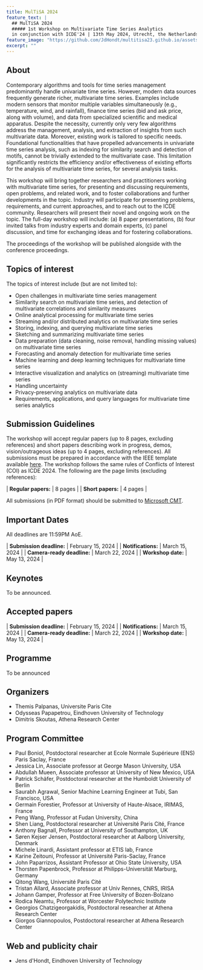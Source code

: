 ```yaml
---
title: MulTiSA 2024
feature_text: | 
  ## MulTiSA 2024
  ##### 1st Workshop on Multivariate Time Series Analytics 
  in conjunction with ICDE'24 | 13th May 2024, Utrecht, the Netherlands.
feature_image: "https://github.com/JdHondt/multitisa23.github.io/assets/45044727/58ec7cce-896a-4c63-a30e-6f5ac45bd822"
excerpt: ""
---
```


## About
Contemporary algorithms and tools for time series management predominantly handle univariate time series. However, modern data sources frequently generate richer, multivariate time series. Examples include modern sensors that monitor multiple variables simultaneously (e.g., temperature, wind, and rainfall), finance time series (bid and ask price, along with volume), and data from specialized scientific and medical apparatus.
Despite the necessity, currently only very few algorithms address the management, analysis, and extraction of insights from such multivariate data. 
Moreover, existing work is tailored to specific needs. 
Foundational functionalities that have propelled advancements in univariate time series analysis, such as indexing for similarity search and detection of motifs, cannot be trivially extended to the multivariate case. 
This limitation significantly restricts the efficiency and/or effectiveness of existing efforts for the analysis of multivariate time series, for several analysis tasks. 

This workshop will bring together researchers and practitioners working with multivariate time series, for presenting and discussing requirements, open problems, and related work, and to foster collaborations and further developments in the topic. Industry will participate for presenting problems, requirements, and current approaches, and to reach out to the ICDE community. Researchers will present their novel and ongoing work on the topic. The full-day workshop will include: 
(a) 8 paper presentations, 
(b) four invited talks from industry experts and domain experts, 
(c) panel discussion, and time for exchanging ideas and for fostering collaborations. 

The proceedings of the workshop will be published alongside with the conference proceedings.

## Topics of interest
The topics of interest include (but are not limited to):
- Open challenges in multivariate time series management
- Similarity search on multivariate time series, and detection of multivariate correlations and similarity measures
- Online analytical processing for multivariate time series 
- Streaming and/or distributed analytics on multivariate time series
- Storing, indexing, and querying multivariate time series
- Sketching and summarizing multivariate time series
- Data preparation (data cleaning, noise removal, handling missing values) on multivariate time series
- Forecasting and anomaly detection for multivariate time series
- Machine learning and deep learning techniques for multivariate time series
- Interactive visualization and analytics on (streaming) multivariate time series
- Handling uncertainty
- Privacy-preserving analytics on multivariate data
- Requirements, applications, and query languages for multivariate time series analytics

## Submission Guidelines
The workshop will accept regular papers (up to 8 pages, excluding references) and short papers describing work in progress, demos, vision/outrageous ideas (up to 4 pages, excluding references). All submissions must be prepared in accordance with the IEEE template available [here](https://www.ieee.org/conferences/publishing/templates.html). The workshop follows the same rules of Conflicts of Interest (COI) as ICDE 2024. The following are the page limits (excluding references):

| **Regular papers:** | 8 pages |
| **Short papers:** | 4 pages |

All submissions (in PDF format) should be submitted to [Microsoft CMT](https://cmt3.research.microsoft.com/MULTISA2024/).

## Important Dates
All deadlines are 11:59PM AoE.

| **Submission deadline:** | February 15, 2024 |
| **Notifications:** | March 15, 2024 |
| **Camera-ready deadline:** | March 22, 2024 |
| **Workshop date:** | May 13, 2024 |

## Keynotes
To be announced.

## Accepted papers
| **Submission deadline:** | February 15, 2024 |
| **Notifications:** | March 15, 2024 |
| **Camera-ready deadline:** | March 22, 2024 |
| **Workshop date:** | May 13, 2024 |

## Programme
To be announced

## Organizers
- Themis Palpanas, Universite Paris Cite 
- Odysseas Papapetrou, Eindhoven University of Technology
- Dimitris Skoutas, Athena Research Center

## Program Committee
- Paul Boniol, Postdoctoral researcher at Ecole Normale Supérieure (ENS) Paris Saclay, France
- Jessica Lin, Associate professor at George Mason University, USA 
- Abdullah Mueen, Associate professor at University of New Mexico, USA
- Patrick Schäfer, Postdoctoral researcher at the Humboldt University of Berlin
- Saurabh Agrawal, Senior Machine Learning Engineer at Tubi, San Francisco, USA
- Germain Forestier, Professor at University of Haute-Alsace, IRIMAS, France
- Peng Wang, Professor at Fudan University, China
- Shen Liang, Postdoctoral researcher at Université Paris Cité, France
- Anthony Bagnall, Professor at University of Southampton, UK
- Søren Kejser Jensen, Postdoctoral researcher at Aalborg University, Denmark
- Michele Linardi, Assistant professor at ETIS lab, France
- Karine Zeitouni, Professor at Université Paris-Saclay, France
- John Paparrizos, Assistant Professor at Ohio State University, USA
- Thorsten Papenbrock, Professor at Philipps-Universität Marburg, Germany
- Qitong	Wang, Université Paris Cité
- Tristan	Allard,	Associate professor at	Univ Rennes, CNRS, IRISA
- Johann Gamper, Professor at	Free University of Bozen-Bolzano
- Rodica	Neamtu, Professor at	Worcester Polytechnic Institute
- Georgios	Chatzigeorgakidis, Postdoctoral researcher at Athena Research Center
- Giorgos	Giannopoulos, Postdoctoral researcher at Athena Research Center

## Web and publicity chair
- Jens d'Hondt, Eindhoven University of Technology
